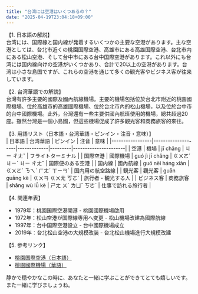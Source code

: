 ```yaml
---
title: "台湾には空港はいくつあるの？"
date: "2025-04-19T23:04:18+09:00"
---
```


【1. 日本語の解説】  
台湾には、国際線と国内線が発着するいくつかの主要な空港があります。主な空港としては、台北市近くの桃園国際空港、高雄市にある高雄国際空港、台北市内にある松山空港、そして台中市にある台中国際空港があります。これ以外にも台湾には国内線向けの空港がいくつかあり、合計で20以上の空港があります。台湾は小さな島国ですが、これらの空港を通じて多くの観光客やビジネス客が往来しています。

【2. 台湾華語での解説】  
台灣有許多主要的國際及國內航線機場。主要的機場包括位於台北市附近的桃園國際機場、位於高雄市的高雄國際機場、位於台北市內的松山機場，以及位於台中市的台中國際機場。此外，台灣還有一些主要供國內航班使用的機場，總共超過20座。雖然台灣是一個小島國，但這些機場促成了許多觀光客和商務旅客的來往。

【3. 用語リスト（日本語・台湾華語・ピンイン・注音・意味）】  
| 日本語          | 台湾華語           | ピンイン    | 注音    | 意味                 |
|-----------------|--------------------|-------------|---------|----------------------|
| 空港             | 機場               | jī chǎng    | ㄐㄧ ㄔㄤˇ  | フライトターミナル    |
| 国際空港         | 國際機場           | guó jì jī chǎng | ㄍㄨㄛˊ ㄐㄧˋ ㄐㄧ ㄔㄤˇ | 国際便のある空港      |
| 国内線           | 國內航線           | guó nèi háng xiàn | ㄍㄨㄛˊ ㄋㄟˋ ㄏㄤˊ ㄒㄧㄢˋ | 国内用の航空路線      |
| 観光客           | 觀光客             | guān guāng kè | ㄍㄨㄢ ㄍㄨㄤ ㄎㄜˋ | 旅行者・観光する人   |
| ビジネス客       | 商務旅客           | shāng wù lǚ kè | ㄕㄤ ㄨˋ ㄌㄩˇ ㄎㄜˋ | 仕事で訪れる旅行者   |

【4. 関連年表】  
- 1979年：桃園国際空港開港 - 桃園國際機場啟用  
- 1972年：松山空港が国際線専用へ変更 - 松山機場改建為國際航線  
- 1997年：台中国際空港設立 - 台中國際機場成立  
- 2019年：台北松山空港の大規模改装 - 台北松山機場進行大規模改建  

【5. 参考リンク】  
- [桃園国際空港（日本語）](https://www.taoyuan-airport.com/jp)  
- [桃園國際機場（華語）](https://www.taoyuan-airport.com/tw)  

静かで穏やかなこの時に、あなたと一緒に学ぶことができてとても嬉しいです。また一緒に学びましょうね。